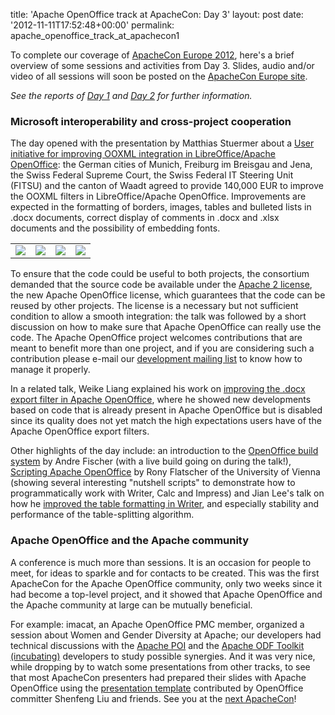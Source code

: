 title: 'Apache OpenOffice track at ApacheCon: Day 3'
layout: post
date: '2012-11-11T17:52:48+00:00'
permalink: apache_openoffice_track_at_apachecon1

<p>To complete our coverage of <a href="http://www.apachecon.eu/">ApacheCon Europe 2012</a>, here's a brief overview of some sessions and activities from Day 3. Slides, audio and/or video of all sessions will soon be posted on the <a href="http://www.apachecon.eu/">ApacheCon Europe site</a>.</p> 
  <p><em>See the reports of <a href="http://s.apache.org/openoffice-aceu2012-day-1">Day 1</a> and <a href="http://s.apache.org/openoffice-aceu2012-day-2">Day 2</a> for further information.</em></p> 
  <h3>Microsoft interoperability and cross-project cooperation</h3> 
  <p>The day opened with the presentation by Matthias Stuermer about a <a href="http://www.apachecon.eu/schedule/presentation/46/">User initiative for improving OOXML integration in LibreOffice/Apache OpenOffice</a>: the German cities of Munich, Freiburg im Breisgau and Jena, the Swiss Federal Supreme Court, the Swiss Federal IT Steering Unit (FITSU) and the canton of Waadt agreed to provide 140,000 EUR to improve the OOXML filters in LibreOffice/Apache OpenOffice. Improvements are expected in the formatting of borders, images, tables and bulleted lists in .docx documents, correct display of comments in .docx and .xlsx documents and the possibility of embedding fonts.</p> 
  <div align="center"> 
    <table cellpadding="10"> 
      <tbody> 
        <tr> 
          <td><a href="http://people.apache.org/~pescetti/roller/20121108/stuermer1-1024.jpg" target="_new"><img src="http://people.apache.org/~pescetti/roller/20121108/stuermer1-160.jpg" /></a></td> 
          <td><a href="http://people.apache.org/~pescetti/roller/20121108/stuermer2-1024.jpg" target="_new"><img src="http://people.apache.org/~pescetti/roller/20121108/stuermer2-160.jpg" /></a></td> 
          <td><a href="http://people.apache.org/~pescetti/roller/20121108/stuermer3-1024.jpg" target="_new"><img src="http://people.apache.org/~pescetti/roller/20121108/stuermer3-160.jpg" /></a></td> 
          <td><a href="http://people.apache.org/~pescetti/roller/20121108/stuermer4-1024.jpg" target="_new"><img src="http://people.apache.org/~pescetti/roller/20121108/stuermer4-160.jpg" /></a></td> 
        </tr> 
      </tbody> 
    </table> 
  </div> 
  <p>To ensure that the code could be useful to both projects, the consortium demanded that the source code be available under the <a href="http://www.apache.org/licenses/LICENSE-2.0.html">Apache 2 license</a>, the new Apache OpenOffice license, which guarantees that the code can be reused by other projects. The license is a necessary but not sufficient condition to allow a smooth integration: the talk was followed by a short discussion on how to make sure that Apache OpenOffice can really use the code. The Apache OpenOffice project welcomes contributions that are meant to benefit more than one project, and if you are considering such a contribution please e-mail our <a href="http://incubator.apache.org/openofficeorg/mailing-lists.html#development-mailing-list">development mailing list</a> to know how to manage it properly.</p> 
  <p>In a related talk, Weike Liang explained his work on <a href="http://www.apachecon.eu/schedule/presentation/58/">improving the .docx export filter in Apache OpenOffice</a>, where he showed new developments based on code that is already present in Apache OpenOffice but is disabled since its quality does not yet match the high expectations users have of the Apache OpenOffice export filters.</p> 
  <p>Other highlights of the day include: an introduction to the <a href="http://www.apachecon.eu/schedule/presentation/158/">OpenOffice build system</a> by Andre Fischer (with a live build going on during the talk!), <a href="http://www.apachecon.eu/schedule/presentation/44/">Scripting Apache OpenOffice</a> by Rony Flatscher of the University of Vienna (showing several interesting &quot;nutshell scripts&quot; to demonstrate how to programmatically work with Writer, Calc and Impress) and Jian Lee's talk on how he <a href="http://www.apachecon.eu/schedule/presentation/173/">improved the table formatting in Writer</a>, and especially stability and performance of the table-splitting algorithm.</p> 
  <h3>Apache OpenOffice and the Apache community</h3> 
  <p>A conference is much more than sessions. It is an occasion for people to meet, for ideas to sparkle and for contacts to be created. This was the first ApacheCon for the Apache OpenOffice community, only two weeks since it had become a top-level project, and it showed that Apache OpenOffice and the Apache community at large can be mutually beneficial.</p> 
  <p>For example: imacat, an Apache OpenOffice PMC member, organized a session about Women and Gender Diversity at Apache; our developers had technical discussions with the <a href="http://poi.apache.org/">Apache POI</a> and the <a href="http://incubator.apache.org/odftoolkit/">Apache ODF Toolkit (incubating)</a> developers to study possible synergies. And it was very nice, while dropping by to watch some presentations from other tracks, to see that most ApacheCon presenters had prepared their slides with Apache OpenOffice using the <a href="http://templates.openoffice.org/en/node/8865">presentation template</a> contributed by OpenOffice committer Shenfeng Liu and friends. See you at the <a href="http://na.apachecon.com/">next ApacheCon</a>!</p>
